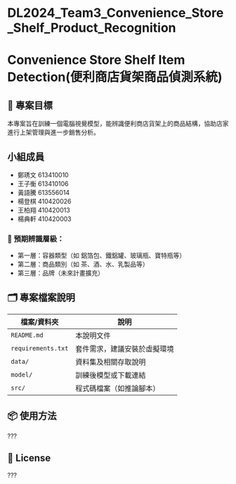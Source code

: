 # DL2024_Team3_Convenience_Store_Shelf_Product_Recognition
# Convenience Store Shelf Item Detection(便利商店貨架商品偵測系統)
## 📌 專案目標

本專案旨在訓練一個電腦視覺模型，能辨識便利商店貨架上的商品結構，協助店家進行上架管理與進一步銷售分析。

## 小組成員
* 鄭琇文 613410010
* 王子衡 613410106
* 黃語騰 613556014
* 楊登棋 410420026
* 王柏翔 410420013
* 楊典軒 410420003


### 🎯 預期辨識層級：
- 第一層：容器類型（如 鋁箔包、鐵鋁罐、玻璃瓶、寶特瓶等）
- 第二層：商品類別（如 茶、酒、水、乳製品等）
- 第三層：品牌（未來計畫擴充）

## 🗂️ 專案檔案說明

| 檔案/資料夾         | 說明 |
|---------------------|------|
| `README.md`         | 本說明文件 |
| `requirements.txt`  | 套件需求，建議安裝於虛擬環境 |
| `data/`             | 資料集及相關存取說明 |
| `model/`            | 訓練後模型或下載連結 |
| `src/`              | 程式碼檔案（如推論腳本） |

## 📦 使用方法
???

## 📄 License
???
